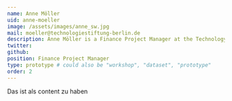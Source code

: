 ```yaml
---
name: Anne Möller
uid: anne-moeller
image: /assets/images/anne_sw.jpg
mail: moeller@technologiestiftung-berlin.de
description: Anne Möller is a Finance Project Manager at the Technology Foundation Berlin. She is responsible for the commercial accounting of grants and for procurement law, especially for CityLAB Berlin. She is the link between the finance department of the Technology Foundation Berlin and the scientific processing of CityLAB Berlin. She studied business administration at the Berlin School of Economics and Law and has many years of experience in dealing with grants.
twitter:
github:
position: Finance Project Manager
type: prototype # could also be "workshop", "dataset", "prototype"
order: 2
---
```


Das ist als content zu haben
